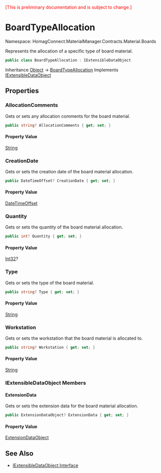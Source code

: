 ﻿<span style="color:red">[This is preliminary documentation and is subject to change.] </span>
# BoardTypeAllocation

Namespace: HomagConnect.MaterialManager.Contracts.Material.Boards

Represents the allocation of a specific type of board material.

```csharp
public class BoardTypeAllocation : IExtensibleDataObject
```

Inheritance [Object](https://docs.microsoft.com/en-us/dotnet/api/system.object) → [BoardTypeAllocation](./homagconnect.materialmanager.contracts.material.boards.boardtypeallocation.md)
Implements [IExtensibleDataObject](https://docs.microsoft.com/en-us/dotnet/api/system.runtime.serialization.iextensibledataobject)

## Properties

### **AllocationComments**

Gets or sets any allocation comments for the board material.

```csharp
public string? AllocationComments { get; set; }
```

#### Property Value

[String](https://docs.microsoft.com/en-us/dotnet/api/system.string)<br>

### **CreationDate**

Gets or sets the creation date of the board material allocation.

```csharp
public DateTimeOffset? CreationDate { get; set; }
```

#### Property Value

[DateTimeOffset](https://docs.microsoft.com/en-us/dotnet/api/system.datetimeoffset)<br>

### **Quantity**

Gets or sets the quantity of the board material allocation.

```csharp
public int? Quantity { get; set; }
```

#### Property Value

[Int32](https://docs.microsoft.com/en-us/dotnet/api/system.int32)?<br>

### **Type**

Gets or sets the type of the board material.

```csharp
public string? Type { get; set; }
```

#### Property Value

[String](https://docs.microsoft.com/en-us/dotnet/api/system.string)<br>

### **Workstation**

Gets or sets the workstation that the board material is allocated to.

```csharp
public string? Workstation { get; set; }
```

#### Property Value

[String](https://docs.microsoft.com/en-us/dotnet/api/system.string)<br>

### **IExtensibleDataObject Members**

#### **ExtensionData**

Gets or sets the extension data for the board material allocation.

```csharp
public ExtensionDataObject? ExtensionData { get; set; }
```

#### Property Value

[ExtensionDataObject](https://docs.microsoft.com/en-us/dotnet/api/system.runtime.serialization.extensiondataobject)<br>

## See Also

* [IExtensibleDataObject Interface](https://docs.microsoft.com/en-us/dotnet/api/system.runtime.serialization.iextensibledataobject)
